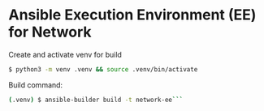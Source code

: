 # Ansible Execution Environment (EE) for Network

Create and activate venv for build
```bash
$ python3 -m venv .venv && source .venv/bin/activate
```

Build command:
```bash
(.venv) $ ansible-builder build -t network-ee```

